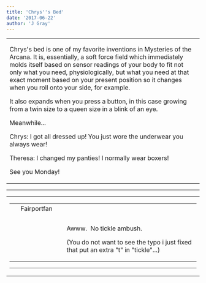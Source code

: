 ```yaml
---
title: 'Chrys''s Bed'
date: '2017-06-22'
author: 'J Gray'
---
```


<div>
<!-- Main content here -->
<table border="0" class="post"><tbody><tr><td>
   
   <div class="post_body">
       <p>Chrys's bed is one of my favorite inventions in Mysteries of the Arcana. It is, essentially, a soft force field which immediately molds itself based on sensor readings of your body to fit not only what you need, physiologically, but what you need at that exact moment based on your present position so it changes when you roll onto your side, for example.</p><p>It also expands when you press a button, in this case growing from a twin size to a queen size in a blink of an eye.</p><p>Meanwhile...</p><p>Chrys: I got all dressed up! You just wore the underwear you always wear!</p><p>Theresa: I changed my panties! I normally wear boxers!</p><p>See you Monday!</p>
   </div>
   </td></tr>
   </tbody></table><hr><table style="width:100%; border:0;" class="comment_table"><tbody><tr><td width="100%"><a name=""> </a><div style="width:100%;" class="comment"><table border="0" width="100%"><tbody><tr><td align="center" valign="top" width="125">
<span class="comment_title"><center>Fairportfan<br></center><a name="3002">&nbsp;</a></span><br>
<center><img src="https://www.gravatar.com/avatar.php?gravatar_id=640ecee85efb1da2817ecf0e4fea165e&amp;default=http%3A%2F%2Fmysteriesofthearcana.com%2Ftemplates%2Fmain%2Fimages%2Favatar.gif&amp;size=80&amp;rating=g" border="0" alt=""></center>
</td>
<td valign="top">


<p class="comment_text"> </p><p class="comment_text"><br> </p><p>Awww. &nbsp;No tickle ambush.</p><p>(You do not want to see the typo i just fixed that put an extra "t" in "tickle"...)</p>
 

</td></tr></tbody></table>
<hr></div></td></tr></tbody></table>
<!-- End main content -->
              </div>
